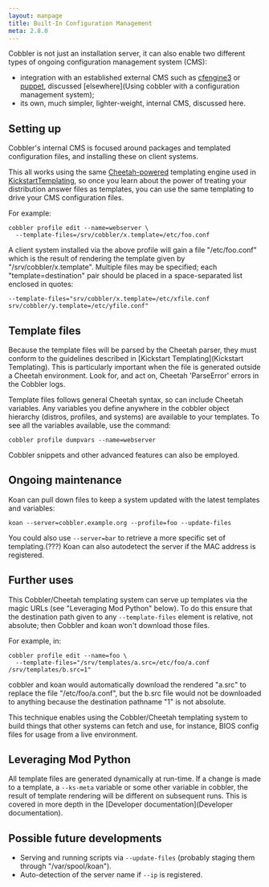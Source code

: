 ```yaml
---
layout: manpage
title: Built-In Configuration Management
meta: 2.8.0
---
```



Cobbler is not just an installation server, it can also enable two different types of ongoing configuration management
system (CMS):

- integration with an established external CMS such as [cfengine3](http://cfengine.com/) or
  [puppet](http://puppetlabs.com/), discussed [elsewhere](Using cobbler with a configuration management system);
- its own, much simpler, lighter-weight, internal CMS, discussed here.

## Setting up

Cobbler's internal CMS is focused around packages and templated configuration files, and installing these on client
systems.

This all works using the same [Cheetah-powered](http://cheetahtemplate.org) templating engine used in
[KickstartTemplating](/cobbler/cobbler/wiki/KickstartTemplating), so once you learn about the power of treating your
distribution answer files as templates, you can use the same templating to drive your CMS configuration files.

For example:

    cobbler profile edit --name=webserver \
      --template-files=/srv/cobbler/x.template=/etc/foo.conf

A client system installed via the above profile will gain a file "/etc/foo.conf" which is the result of rendering the
template given by "/srv/cobbler/x.template". Multiple files may be specified; each "template=destination" pair should be
placed in a space-separated list enclosed in quotes:

    --template-files="srv/cobbler/x.template=/etc/xfile.conf srv/cobbler/y.template=/etc/yfile.conf"

## Template files

Because the template files will be parsed by the Cheetah parser, they must conform to the guidelines described in
[Kickstart Templating](Kickstart Templating). This is particularly important when the file is generated outside a
Cheetah environment. Look for, and act on, Cheetah 'ParseError' errors in the Cobbler logs.

Template files follows general Cheetah syntax, so can include Cheetah variables. Any variables you define anywhere in
the cobbler object hierarchy (distros, profiles, and systems) are available to your templates. To see all the variables
available, use the command:

    cobbler profile dumpvars --name=webserver

Cobbler snippets and other advanced features can also be employed.

## Ongoing maintenance

Koan can pull down files to keep a system updated with the latest templates and variables:

    koan --server=cobbler.example.org --profile=foo --update-files

You could also use `--server=bar` to retrieve a more specific set of templating.(???) Koan can also autodetect the
server if the MAC address is registered.

## Further uses

This Cobbler/Cheetah templating system can serve up templates via the magic URLs (see "Leveraging Mod Python" below). To
do this ensure that the destination path given to any `--template-files` element is relative, not absolute; then Cobbler
and koan won't download those files.

For example, in:

    cobbler profile edit --name=foo \
      --template-files="/srv/templates/a.src=/etc/foo/a.conf /srv/templates/b.src=1"

cobbler and koan would automatically download the rendered "a.src" to replace the file "/etc/foo/a.conf", but the b.src
file would not be downloaded to anything because the destination pathname "1" is not absolute.

This technique enables using the Cobbler/Cheetah templating system to build things that other systems can fetch and use,
for instance, BIOS config files for usage from a live environment.

## Leveraging Mod Python

All template files are generated dynamically at run-time. If a change is made to a template, a `--ks-meta` variable or
some other variable in cobbler, the result of template rendering will be different on subsequent runs. This is covered
in more depth in the [Developer documentation](Developer documentation).

## Possible future developments

* Serving and running scripts via `--update-files` (probably staging them through "/var/spool/koan").
* Auto-detection of the server name if `--ip` is registered.
